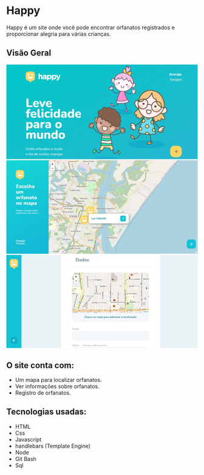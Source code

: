 # Happy
 Happy é um site onde você pode encontrar orfanatos registrados e proporcionar alegria para várias crianças.

## Visão Geral

![](./public/images/happy_entrada.jpg) ![](./public/images/mapa_happy.jpg) ![](./public/images/cadastro_happy.jpg)

## O site conta com:
- Um mapa para localizar orfanatos.
- Ver informações sobre orfanatos.
- Registro de orfanatos.

## Tecnologias usadas:
- HTML
- Css
- Javascript
- handlebars (Template Engine)
- Node
- Git Bash
- Sql